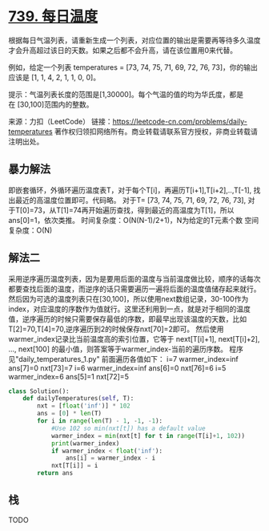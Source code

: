 # [739. 每日温度](https://leetcode-cn.com/problems/daily-temperatures/)

根据每日气温列表，请重新生成一个列表，对应位置的输出是需要再等待多久温度才会升高超过该日的天数。如果之后都不会升高，请在该位置用0来代替。

例如，给定一个列表 temperatures = [73, 74, 75, 71, 69, 72, 76, 73]，你的输出应该是 [1, 1, 4, 2, 1, 1, 0, 0]。

提示：气温列表长度的范围是[1,30000]。每个气温的值的均为华氏度，都是在 [30,100]范围内的整数。

来源：力扣（LeetCode）
链接：https://leetcode-cn.com/problems/daily-temperatures
著作权归领扣网络所有。商业转载请联系官方授权，非商业转载请注明出处。

## 暴力解法     

即嵌套循环，外循环遍历温度表T，对于每个T[i]，再遍历T[i+1],T[i+2],..,T[-1], 找出最近的高温度位置即可。代码略。
对于T= [73, 74, 75, 71, 69, 72, 76, 73], 对于T[0]=73，从T[1]=74再开始遍历查找，得到最近的高温度为T[1]，所以ans[0]=1，依次类推。
时间复杂度：O(N(N-1)/2+1)，N为给定的T元素个数
空间复杂度：O(N)

## 解法二

采用逆序遍历温度列表，因为是要用后面的温度与当前温度做比较，顺序的话每次都要查找后面的温度，而逆序的话只需要遍历一遍将后面的温度值储存起来就行。
然后因为可选的温度列表只在[30,100]，所以使用next数组记录，30-100作为index，对应温度的序数作为值就行。这里还利用到一点，就是对于相同的温度值，逆序遍历的时候只需要保存最低的序数，即最早出现该温度的天数，比如T[2]=70,T[4]=70,逆序遍历到2的时候保存nxt[70]=2即可。
然后使用warmer_index记录比当前温度高的索引位置，它等于 next[T[i]+1], next[T[i]+2], ..., next[100] 的最小值，则答案等于warmer_index-当前的遍历序数。
程序见"daily_temperatures_1.py"
前面遍历各值如下：
i=7 warmer_index=inf ans[7]=0 nxt[73]=7
i=6 warmer_index=inf ans[6]=0 nxt[76]=6
i=5 warmer_index=6   ans[5]=1 nxt[72]=5

```python
class Solution():
    def dailyTemperatures(self, T):
        nxt = [float('inf')] * 102
        ans = [0] * len(T)
        for i in range(len(T) - 1, -1, -1):
            #Use 102 so min(nxt[t]) has a default value
            warmer_index = min(nxt[t] for t in range(T[i]+1, 102))
            print(warmer_index)
            if warmer_index < float('inf'):
                ans[i] = warmer_index - i
            nxt[T[i]] = i
        return ans
```



## 栈

TODO 
